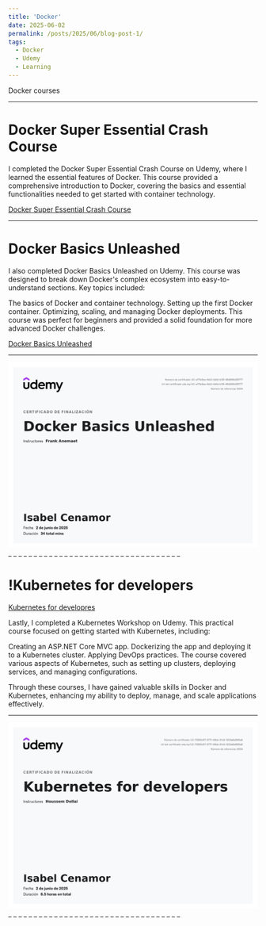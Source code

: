 ```yaml
---
title: 'Docker'
date: 2025-06-02
permalink: /posts/2025/06/blog-post-1/
tags:
  - Docker
  - Udemy
  - Learning
---
```

Docker courses

------


Docker Super Essential Crash Course
======

I completed the Docker Super Essential Crash Course on Udemy, where I learned the essential features of Docker. This course provided a comprehensive introduction to Docker, covering the basics and essential functionalities needed to get started with container technology.

[Docker Super Essential Crash Course](https://www.udemy.com/share/10bk333@Hs4ZRfNGgIZkclB3vEZWnCMZzVlLBYVRkVo0IRn0VsZkBQ511DjBQGBMziKM6Q9e/)

 _ _ _ _ _ _ _ _ _ _ _ _ _ _ _ _ _ _ _ _ _ _ _ _ _ _ _ _ _ _ _ _ _ _ 

Docker Basics Unleashed
======

I also completed Docker Basics Unleashed on Udemy. This course was designed to break down Docker's complex ecosystem into easy-to-understand sections. Key topics included:

The basics of Docker and container technology.
Setting up the first Docker container.
Optimizing, scaling, and managing Docker deployments.
This course was perfect for beginners and provided a solid foundation for more advanced Docker challenges.

 [Docker Basics Unleashed](https://www.udemy.com/share/109Chy3@Be2nFtg9jt6togYTXdG936R4osYM7uzJ2QgXR6jM5Z2e5dBoHtsJi2nXnWQ0kIeZ/)
 
 _ _ _ _ _ _ _ _ _ _ _ _ _ _ _ _ _ _ _ _ _ _ _ _ _ _ _ _ _ _ _ _ _ _ 
<a class="image-popup" href="/files/Udemy/DockerBasicsUnleashed.jpg">
<img src="/files/Udemy/DockerBasicsUnleashed.jpg" alt="Docke rBasics Unleashed">
<a>
 _ _ _ _ _ _ _ _ _ _ _ _ _ _ _ _ _ _ _ _ _ _ _ _ _ _ _ _ _ _ _ _ _ _ 


!Kubernetes for developers 
======

 [Kubernetes for developres](https://www.udemy.com/share/101BQa3@C7siiSknN3mGpXIs5qo_DTqCl_-WnFLM19KJm38HN17ZpxjQdw_sd3v-OAyUplSH/)



Lastly, I completed a Kubernetes Workshop on Udemy. This practical course focused on getting started with Kubernetes, including:

Creating an ASP.NET Core MVC app.
Dockerizing the app and deploying it to a Kubernetes cluster.
Applying DevOps practices.
The course covered various aspects of Kubernetes, such as setting up clusters, deploying services, and managing configurations.


Through these courses, I have gained valuable skills in Docker and Kubernetes, enhancing my ability to deploy, manage, and scale applications effectively.

 _ _ _ _ _ _ _ _ _ _ _ _ _ _ _ _ _ _ _ _ _ _ _ _ _ _ _ _ _ _ _ _ _ _ 
<a class="image-popup" href="/files/Udemy/kubernetesfordevelopers.jpg">
<img src="/files/Udemy/kubernetesfordevelopers.jpg" alt="Kubernetes Developers">
<a>
 _ _ _ _ _ _ _ _ _ _ _ _ _ _ _ _ _ _ _ _ _ _ _ _ _ _ _ _ _ _ _ _ _ _ 





